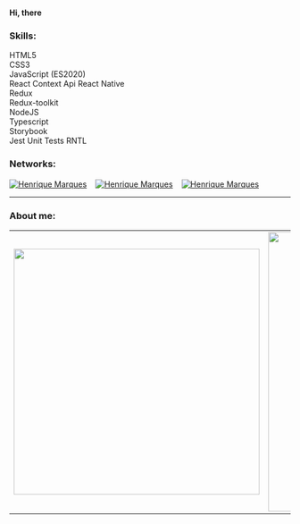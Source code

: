#### Hi, there

### Skills:

HTML5  
CSS3  
JavaScript (ES2020)  
React
Context Api
React Native  
Redux  
Redux-toolkit  
NodeJS  
Typescript  
Storybook  
Jest
Unit Tests
RNTL





### Networks:

  <p align="left">
<a href="https://twitter.com/hmarques98_" target="_blank"><img align="center" src="https://img.shields.io/badge/Twitter-1DA1F2?style=for-the-badge&logo=twitter&logoColor=white" alt="Henrique Marques" /></a> &nbsp;&nbsp;
  <a href="https://www.linkedin.com/in/hmarques98/" target="_blank"><img align="center" src="https://img.shields.io/badge/LinkedIn-0077B5?style=for-the-badge&logo=linkedin&logoColor=white" alt="Henrique Marques" /></a> &nbsp;&nbsp;
  <a href="mailto:marquesprogrammer@hotmail.com" target="_blank"><img align="center" src="https://img.shields.io/badge/Microsoft_Outlook-0078D4?style=for-the-badge&logo=microsoft-outlook&logoColor=white" alt="Henrique Marques" /></a> &nbsp;&nbsp;
</p>

---

### About me:

<center>
    <table align="center">
      <tr>
          <td>
              <img width="440px" align="center" src="https://github-readme-stats.vercel.app/api?username=hmarques98&show_icons=true&count_private=true&hide_border=true" />
          </td>
          <td>
              <img width="500px" align="center" src="https://github-readme-stats.vercel.app/api/top-langs/?username=hmarques98&hide=html&layout=compact&count_private=true&hide_border=true" />               </td>
      </tr>  
    </table>
</center>
